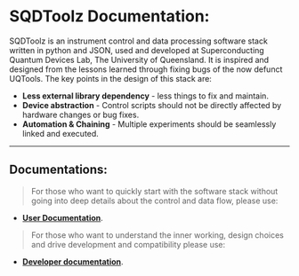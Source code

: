 # SQDToolz Documentation:

SQDToolz is an instrument control and data processing software stack written in python and JSON, used and developed at Superconducting Quantum Devices Lab, The University of Queensland. It is inspired and designed from the lessons learned through fixing bugs of the now defunct UQTools. The key points in the design of this stack are:

* **Less external library dependency** \- less things to fix and maintain.
* **Device abstraction** - Control scripts should not be directly affected by hardware changes or bug fixes.
* **Automation \& Chaining** - Multiple experiments should be seamlessly linked and executed.

---
## Documentations:

> For those who want to quickly start with the software stack without going into deep details about the control and data flow, please use:   
* **[User Documentation](./user/readme.md)**.  

> For those who want to understand the inner working, design choices and drive development and compatibility please use:   
* **[Developer documentation](https://github.com/sqdlab/sqdtoolz/wiki/Developer-Documentation)**.
